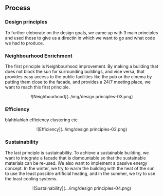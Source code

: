 ## Process

###  Design principles
To further eloborate on the design goals, we came up with 3 main principles and used those to give us a directin in which we want to go and what code we had to produce.
### Neighbourhood Enrichment
The first principle is Neighbourhood improvement. By making a building that does not block the sun for surrounding buildings, and vice versa, that provides easy access to the public facilities like the pub or the cinema by putting them close to the facade, and provides a 24/7 meeting place, we want to reach this first principle.
<center>
    ![Neighbourhood](../img/design principles-03.png)
</center>

### Efficiency
blahblahlah efficiency clustering etc
<center>
    ![Efficiency](../img/design principles-02.png)
</center>

### Sustainability
The last principle is sustainability. To achieve a sustainable building, we want to integrate a facade that is dismountable so that the sustainable materials can be re-used. We also want to implement a passive energy concept. In the winter, we try to warm the building with the heat of the sun to use the least possible artificial heating, and in the summer, we try to use the least cooling systems.
<center>
    ![Sustainability](.../img/design principles-04.png)
</center>